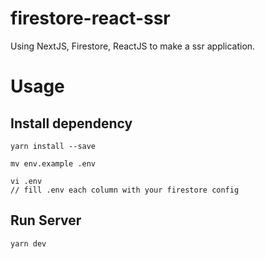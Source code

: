 # firestore-react-ssr
Using NextJS, Firestore, ReactJS to make a ssr application.

# Usage

## Install dependency
```
yarn install --save

mv env.example .env

vi .env
// fill .env each column with your firestore config
```

## Run Server
```
yarn dev
```
